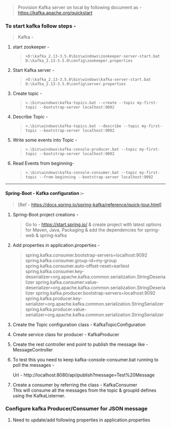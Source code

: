>Provision Kafka server on local by following document as -
>https://kafka.apache.org/quickstart
 
### To start kafka follow steps -
> Kafka -

1. start zookeeper -
   > `>D:\kafka_2.13-3.5.0\bin\windows\zookeeper-server-start.bat D:\kafka_2.13-3.5.0\config\zookeeper.properties`

2. Start Kafka server -
   > `>D:\kafka_2.13-3.5.0\bin\windows\kafka-server-start.bat D:\kafka_2.13-3.5.0\config\server.properties`

3. Create topic -
   > `>.\bin\windows\kafka-topics.bat --create --topic my-first-topic --bootstrap-server localhost:9092`
    
4. Describe Topic -
   > `>.\bin\windows\kafka-topics.bat --describe --topic my-first-topic --bootstrap-server localhost:9092`
 
5. Write some events into Topic -
   > `>.\bin\windows\kafka-console-producer.bat --topic my-first-topic --bootstrap-server localhost:9092`
 
6. Read Events from beginning-
   > `>.\bin\windows\kafka-console-consumer.bat --topic my-first-topic --from-beginning --bootstrap-server localhost:9092`
   > 
-----------------------------------------
#### Spring-Boot - Kafka configuration :- 
> [Ref - https://docs.spring.io/spring-kafka/reference/quick-tour.html]

1. Spring-Boot project creations -
   > Go to - https://start.spring.io/ & create project with latest options for Maven, Java, Packaging & add the dependencies for spring-web & spring-kafka
2. Add properties in application.properties -
   > spring.kafka.consumer.bootstrap-servers=localhost:9092
     spring.kafka.consumer.group-id=my-group
     spring.kafka.consumer.auto-offset-reset=earliest
     spring.kafka.consumer.key-deserializer=org.apache.kafka.common.serialization.StringDeserializer
     spring.kafka.consumer.value-deserializer=org.apache.kafka.common.serialization.StringDeserializer
     spring.kafka.producer.bootstrap-servers=localhost:9092
     spring.kafka.producer.key-serializer=org.apache.kafka.common.serialization.StringSerializer
     spring.kafka.producer.value-serializer=org.apache.kafka.common.serialization.StringSerializer
 
3. Create the Topic configuration class - KafkaTopicConfiguration
4. Create service class for producer - KafkaProducer
5. Create the rest controller end point to publish the message like - MessageController
6. To test this you need to keep kafka-console-consumer.bat running to poll the messages -
   
   Url - http://localhost:8080/api/publish?message=Test%20Message
7. Create a consumer by referring the class - KafkaConsumer </br>
   This will consume all the messages from the topic & groupId defines using the KafkaListerner.

### Configure kafka Producer/Consumer for JSON message

1. Need to update/add following properties in application.properties

   >
